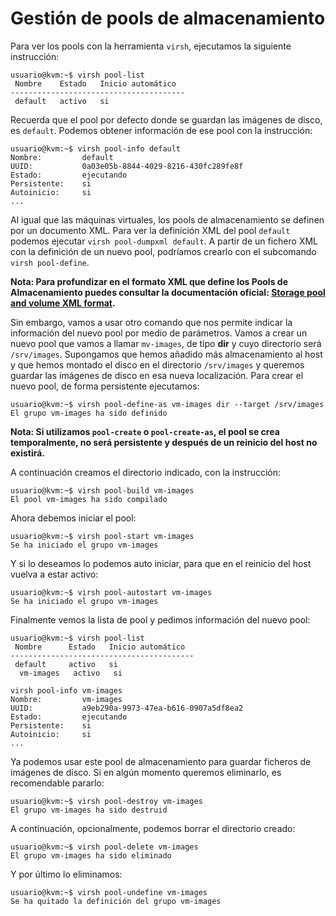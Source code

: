 # Gestión de pools de almacenamiento

Para ver los pools con la herramienta `virsh`, ejecutamos la siguiente instrucción:

```
usuario@kvm:~$ virsh pool-list 
 Nombre    Estado   Inicio automático
---------------------------------------
 default   activo   si
```

Recuerda que el pool por defecto donde se guardan las imágenes de disco, es `default`. Podemos obtener información de ese pool con la instrucción:

```
usuario@kvm:~$ virsh pool-info default 
Nombre:         default
UUID:           0a03e05b-8844-4029-8216-430fc289fe8f
Estado:         ejecutando
Persistente:    si
Autoinicio:     si
...
```

Al igual que las máquinas virtuales, los pools de almacenamiento se definen por un documento XML. Para ver la definición XML del pool `default` podemos ejecutar `virsh pool-dumpxml default`. A partir de un fichero XML con la definición de un nuevo pool, podríamos crearlo con el subcomando `virsh pool-define`. 

**Nota: Para profundizar en el formato XML que define los Pools de Almacenamiento puedes consultar la documentación oficial: [Storage pool and volume XML format](https://libvirt.org/formatstorage.html).**

Sin embargo, vamos a usar otro comando que nos permite indicar la información del nuevo pool por medio de parámetros. Vamos a crear un nuevo pool que vamos a llamar `mv-images`, de tipo **dir** y cuyo directorio será `/srv/images`. Supongamos que hemos añadido más almacenamiento al host y que hemos montado el disco en el directorio `/srv/images` y queremos guardar las imágenes de disco en esa nueva localización. Para crear el nuevo pool, de forma persistente ejecutamos:

```
usuario@kvm:~$ virsh pool-define-as vm-images dir --target /srv/images
El grupo vm-images ha sido definido
```

**Nota: Si utilizamos `pool-create` o `pool-create-as`, el pool se crea temporalmente, no será persistente y después de un reinicio del host no existirá.**

A continuación creamos el directorio indicado, con la instrucción:

```
usuario@kvm:~$ virsh pool-build vm-images 
El pool vm-images ha sido compilado
```

Ahora debemos iniciar el pool:

```
usuario@kvm:~$ virsh pool-start vm-images 
Se ha iniciado el grupo vm-images
```

Y si lo deseamos lo podemos auto iniciar, para que en el reinicio del host vuelva a estar activo:

```
usuario@kvm:~$ virsh pool-autostart vm-images 
Se ha iniciado el grupo vm-images
```

Finalmente vemos la lista de pool y pedimos información del nuevo pool:

```
usuario@kvm:~$ virsh pool-list
 Nombre      Estado   Inicio automático
-----------------------------------------
 default     activo   si
  vm-images   activo   si

virsh pool-info vm-images 
Nombre:         vm-images
UUID:           a9eb290a-9973-47ea-b616-0907a5df8ea2
Estado:         ejecutando
Persistente:    si
Autoinicio:     si
...
```

Ya podemos usar este pool de almacenamiento para guardar ficheros de imágenes de disco. Si en algún momento queremos eliminarlo, es recomendable pararlo:

```
usuario@kvm:~$ virsh pool-destroy vm-images 
El grupo vm-images ha sido destruid
```

A continuación, opcionalmente, podemos borrar el directorio creado:

```
usuario@kvm:~$ virsh pool-delete vm-images 
El grupo vm-images ha sido eliminado
```

Y por último lo eliminamos:

```
usuario@kvm:~$ virsh pool-undefine vm-images 
Se ha quitado la definición del grupo vm-images
```
